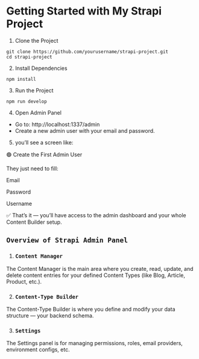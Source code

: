 # Getting Started with My Strapi Project

1. Clone the Project

```
git clone https://github.com/yourusername/strapi-project.git
cd strapi-project
```

2. Install Dependencies
```
npm install
 ```
3. Run the Project
```
npm run develop
```

4. Open Admin Panel
- Go to: http://localhost:1337/admin
- Create a new admin user with your email and password.

5. you’ll see a screen like:

🟢 Create the First Admin User

They just need to fill:

Email

Password

Username


✅ That’s it — you’ll have access to the admin dashboard and your whole Content Builder setup.


## `Overview of Strapi Admin Panel`

1. ### `Content Manager`

The Content Manager is the main area where you create, read, update, and delete content entries for your defined Content Types (like Blog, Article, Product, etc.).

2. ### `Content-Type Builder`

The Content-Type Builder is where you define and modify your data structure — your backend schema.

3. ### `Settings `

The Settings panel is for managing permissions, roles, email providers, environment configs, etc.


 
